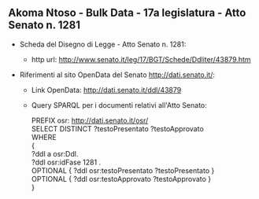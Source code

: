 ## Akoma Ntoso - Bulk Data - 17a legislatura - Atto Senato n. 1281 ##

* Scheda del Disegno di Legge - Atto Senato n. 1281:
	* http url: http://www.senato.it/leg/17/BGT/Schede/Ddliter/43879.htm

* Riferimenti al sito OpenData del Senato http://dati.senato.it/:
	* Link OpenData: http://dati.senato.it/ddl/43879
	* Query SPARQL per i documenti relativi all'Atto Senato:

        PREFIX osr: <http://dati.senato.it/osr/>  
		SELECT DISTINCT ?testoPresentato ?testoApprovato  
		WHERE  
		{  
		    ?ddl a osr:Ddl.  
		    ?ddl osr:idFase 1281 .  
		    OPTIONAL { ?ddl osr:testoPresentato ?testoPresentato }  
		    OPTIONAL { ?ddl osr:testoApprovato ?testoApprovato }  
		}
		